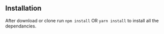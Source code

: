 ## Installation

After download or clone run `npm install` OR `yarn install` to install all the dependancies.
